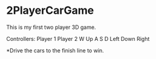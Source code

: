 # 2PlayerCarGame
This is my first two player 3D game. 

Controllers: 
 Player 1         Player 2
    W               Up
  A S D       Left Down Right

*Drive the cars to the finish line to win.
